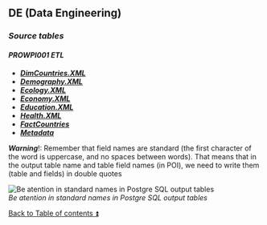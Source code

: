 ## DE (Data Engineering)  

### **_Source tables_**  

#### **_PROWPI001 ETL_**  

  - **_[DimCountries.XML](DimCountries.XML.md)_**  
  - **_[Demography.XML](Demography.XML.md)_** 
  - **_[Ecology.XML](Ecology.XML.md)_** 
  - **_[Economy.XML](Economy.XML.md)_** 
  - **_[Education.XML](Education.XML.md)_**  
  - **_[Health.XML](Health.XML.md)_**  
  - **_[FactCountries](FactCountries.md)_**  
  - **_[Metadata](prowpi001_Metadata.md)_**  

  **_Warning_**!: Remember that field names are standard (the first character of the word is uppercase, and no spaces between words). That means that in the output table name and table field names (in POI), we need to write them (table and fields) in double quotes  

![Be atention in standard names in Postgre SQL output tables](https://i.imgur.com/bHgo76C.png)  
_Be atention in standard names in Postgre SQL output tables_

[Back to Table of contents :arrow_double_up:](../README.md)